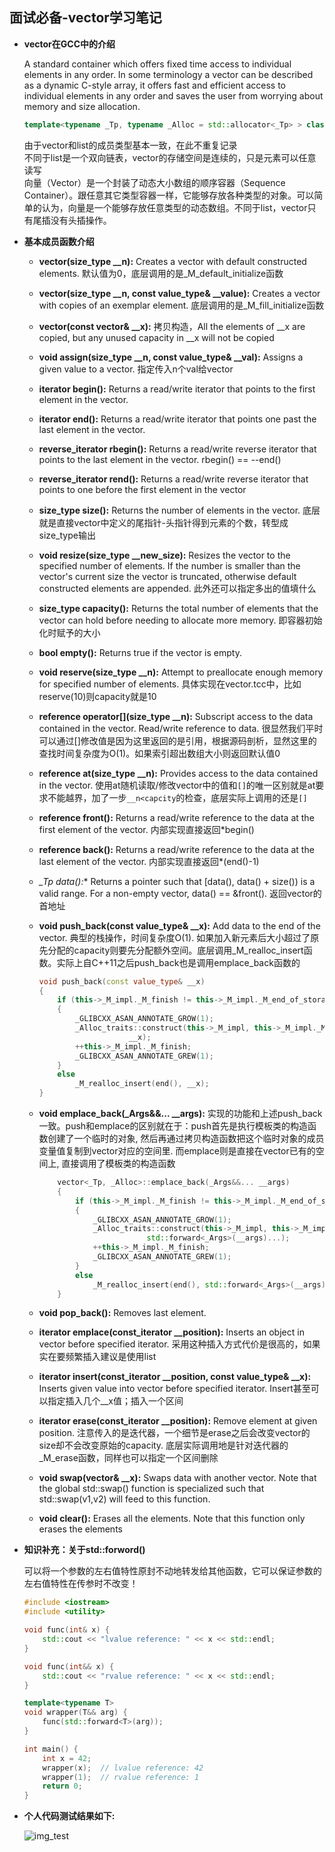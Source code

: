 ## 面试必备-vector学习笔记

- **vector在GCC中的介绍**

    A standard container which offers fixed time access to individual elements in any order.
    In some terminology a vector can be described as a dynamic C-style array, it offers fast and efficient access to individual elements in any order and saves the user from worrying about memory and size allocation.
    ```Cpp
    template<typename _Tp, typename _Alloc = std::allocator<_Tp> > class vector
    ```
    由于vector和list的成员类型基本一致，在此不重复记录</br>
    不同于list是一个双向链表，vector的存储空间是连续的，只是元素可以任意读写</br>
    向量（Vector）是一个封装了动态大小数组的顺序容器（Sequence Container）。跟任意其它类型容器一样，它能够存放各种类型的对象。可以简单的认为，向量是一个能够存放任意类型的动态数组。不同于list，vector只有尾插没有头插操作。

- **基本成员函数介绍**

    - **vector(size_type __n):** Creates a vector with default constructed elements. 默认值为0，底层调用的是_M_default_initialize函数

    - **vector(size_type __n, const value_type& __value):** Creates a vector with copies of an exemplar element. 底层调用的是_M_fill_initialize函数

    - **vector(const vector& __x):** 拷贝构造，All the elements of __x are copied, but any unused capacity in __x  will not be copied

    - **void assign(size_type __n, const value_type& __val):** Assigns a given value to a vector. 指定传入n个val给vector

    - **iterator begin():** Returns a read/write iterator that points to the first element in the vector.

    - **iterator end():** Returns a read/write iterator that points one past the last element in the vector.

    - **reverse_iterator rbegin():** Returns a read/write reverse iterator that points to the last element in the vector.  rbegin() == --end()

    - **reverse_iterator rend():** Returns a read/write reverse iterator that points to one before the first element in the vector

    - **size_type size():** Returns the number of elements in the vector. 底层就是直接vector中定义的尾指针-头指针得到元素的个数，转型成size_type输出

    - **void resize(size_type __new_size):** Resizes the vector to the specified number of elements. If the number is smaller than the vector's current size the vector is truncated, otherwise default constructed elements are appended. 此外还可以指定多出的值填什么

    - **size_type capacity():** Returns the total number of elements that the vector can hold before needing to allocate more memory. 即容器初始化时赋予的大小

    - **bool empty():** Returns true if the vector is empty.

    - **void reserve(size_type __n):** Attempt to preallocate enough memory for specified number of elements. 具体实现在vector.tcc中，比如reserve(10)则capacity就是10

    - **reference operator[](size_type __n):** Subscript access to the data contained in the vector. Read/write reference to data. 很显然我们平时可以通过[]修改值是因为这里返回的是引用，根据源码剖析，显然这里的查找时间复杂度为O(1)。如果索引超出数组大小则返回默认值0

    - **reference at(size_type __n):** Provides access to the data contained in the vector. 使用at随机读取/修改vector中的值和`[]`的唯一区别就是at要求不能越界，加了一步`__n<capcity`的检查，底层实际上调用的还是`[]`

    - **reference front():** Returns a read/write reference to the data at the first element of the vector.  内部实现直接返回*begin()

    - **reference back():** Returns a read/write reference to the data at the last element of the vector.  内部实现直接返回*(end()-1)

    - **_Tp* data():** Returns a pointer such that [data(), data() + size()) is a valid range.  For a non-empty vector, data() == &front(). 返回vector的首地址

    - **void push_back(const value_type& __x):** Add data to the end of the vector. 典型的栈操作，时间复杂度O(1). 如果加入新元素后大小超过了原先分配的capacity则要先分配额外空间。底层调用_M_realloc_insert函数。实际上自C++11之后push_back也是调用emplace_back函数的
        ```C++
        void push_back(const value_type& __x)
        {
            if (this->_M_impl._M_finish != this->_M_impl._M_end_of_storage)
            {
                _GLIBCXX_ASAN_ANNOTATE_GROW(1);
                _Alloc_traits::construct(this->_M_impl, this->_M_impl._M_finish,
                            __x);
                ++this->_M_impl._M_finish;
                _GLIBCXX_ASAN_ANNOTATE_GREW(1);
            }
            else
                _M_realloc_insert(end(), __x);
        }
        ```

    - **void emplace_back(_Args&&... __args):** 实现的功能和上述push_back一致。push和emplace的区别就在于：push首先是执行模板类的构造函数创建了一个临时的对象, 然后再通过拷贝构造函数把这个临时对象的成员变量值复制到vector对应的空间里. 而emplace则是直接在vector已有的空间上, 直接调用了模板类的构造函数
        ```C++
            vector<_Tp, _Alloc>::emplace_back(_Args&&... __args)
            {
                if (this->_M_impl._M_finish != this->_M_impl._M_end_of_storage)
                {
                    _GLIBCXX_ASAN_ANNOTATE_GROW(1);
                    _Alloc_traits::construct(this->_M_impl, this->_M_impl._M_finish,
                                std::forward<_Args>(__args)...);
                    ++this->_M_impl._M_finish;
                    _GLIBCXX_ASAN_ANNOTATE_GREW(1);
                }
                else
                    _M_realloc_insert(end(), std::forward<_Args>(__args)...);
            }
        ```

    - **void pop_back():** Removes last element.

    - **iterator emplace(const_iterator __position):** Inserts an object in vector before specified iterator. 采用这种插入方式代价是很高的，如果实在要频繁插入建议是使用list

    - **iterator insert(const_iterator __position, const value_type& __x):** Inserts given value into vector before specified iterator. Insert甚至可以指定插入几个__x值；插入一个区间

    - **iterator erase(const_iterator __position):** Remove element at given position. 注意传入的是迭代器，一个细节是erase之后会改变vector的size却不会改变原始的capacity. 底层实际调用地是针对迭代器的_M_erase函数，同样也可以指定一个区间删除

    - **void swap(vector& __x):** Swaps data with another vector. Note that the global std::swap() function is specialized such that std::swap(v1,v2) will feed to this function.

    - **void clear():** Erases all the elements.  Note that this function only erases the elements

- **知识补充：关于std::forword()**

    可以将一个参数的左右值特性原封不动地转发给其他函数，它可以保证参数的左右值特性在传参时不改变！
    ```C++
    #include <iostream>
    #include <utility>

    void func(int& x) {
        std::cout << "lvalue reference: " << x << std::endl;
    }

    void func(int&& x) {
        std::cout << "rvalue reference: " << x << std::endl;
    }

    template<typename T>
    void wrapper(T&& arg) {
        func(std::forward<T>(arg));
    }

    int main() {
        int x = 42;
        wrapper(x);  // lvalue reference: 42
        wrapper(1);  // rvalue reference: 1
        return 0;
    }
    ```

- **个人代码测试结果如下:**

    ![img_test](https://rogerlv51.blob.core.windows.net/images/vector_test.png)



